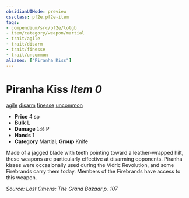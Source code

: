 ```yaml
---
obsidianUIMode: preview
cssclass: pf2e,pf2e-item
tags:
- compendium/src/pf2e/lotgb
- item/category/weapon/martial
- trait/agile
- trait/disarm
- trait/finesse
- trait/uncommon
aliases: ["Piranha Kiss"]
---
```

# Piranha Kiss *Item 0*  
[agile](../../../Rules/traits/agile.md)  [disarm](../../../Rules/traits/disarm.md)  [finesse](../../../Rules/traits/finesse.md)  [uncommon](../../../Rules/traits/uncommon.md)  

- **Price** 4 sp
- **Bulk** L
- **Damage** `1d6` P
- **Hands** 1
- **Category** Martial; **Group** Knife 

Made of a jagged blade with teeth pointing toward a leather-wrapped hilt, these weapons are particularly effective at disarming opponents. Piranha kisses were occasionally used during the Vidric Revolution, and some Firebrands carry them today. Members of the Firebrands have access to this weapon.

*Source: Lost Omens: The Grand Bazaar p. 107*
